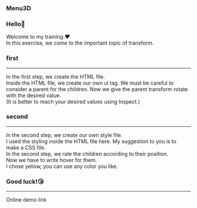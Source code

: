 ### Menu3D

### Hello👋
Welcome to my training.❤️<br>
In this exercise, we come to the important topic of transform.<br>
### first 
<hr>
In the first step, we create the HTML file.<br>
Inside the HTML file, we create our own ul tag. We must be careful to consider a parent for the children. Now we give the parent transform rotate with the desired value.<br>
(It is better to reach your desired values using Inspect.)<br>

### second
<hr>
In the second step, we create our own style file.<br>
I used the styling inside the HTML file here. My suggestion to you is to make a CSS file.<br>
In the second step, we rate the children according to their position.<br>
Now we have to write hover for them.<br>
I chose yellow, you can use any color you like.<br>

### Good luck!😘
<hr>
Online demo link
